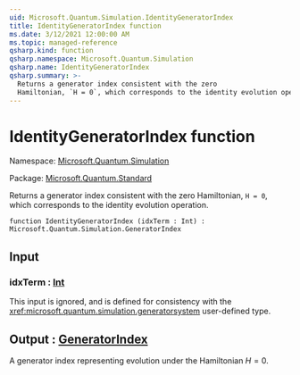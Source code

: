 ```yaml
---
uid: Microsoft.Quantum.Simulation.IdentityGeneratorIndex
title: IdentityGeneratorIndex function
ms.date: 3/12/2021 12:00:00 AM
ms.topic: managed-reference
qsharp.kind: function
qsharp.namespace: Microsoft.Quantum.Simulation
qsharp.name: IdentityGeneratorIndex
qsharp.summary: >-
  Returns a generator index consistent with the zero
  Hamiltonian, `H = 0`, which corresponds to the identity evolution operation.
---
```


# IdentityGeneratorIndex function

Namespace: [Microsoft.Quantum.Simulation](xref:Microsoft.Quantum.Simulation)

Package: [Microsoft.Quantum.Standard](https://nuget.org/packages/Microsoft.Quantum.Standard)


Returns a generator index consistent with the zeroHamiltonian, `H = 0`, which corresponds to the identity evolution operation.

```qsharp
function IdentityGeneratorIndex (idxTerm : Int) : Microsoft.Quantum.Simulation.GeneratorIndex
```


## Input

### idxTerm : [Int](xref:microsoft.quantum.lang-ref.int)

This input is ignored, and is defined for consistency with the<xref:microsoft.quantum.simulation.generatorsystem> user-defined type.



## Output : [GeneratorIndex](xref:Microsoft.Quantum.Simulation.GeneratorIndex)

A generator index representing evolution under the Hamiltonian$H = 0$.
